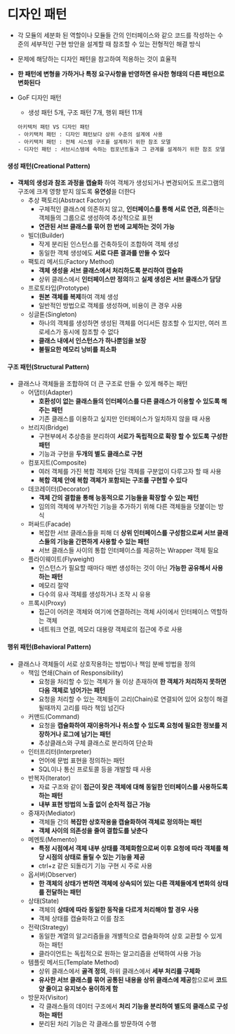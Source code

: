 # 디자인 패턴

- 각 모듈의 세분화 된 역할이나 모듈들 간의 인터페이스와 같으 코드를 작성하는 수준의 세부적인 구현 방안을 설계할 때 참조할 수 있는 전형적인 해결 방식

- 문제에 해당하는 디자인 패턴을 참고하여 적용하는 것이 효율적

- **한 패턴에 변형을 가하거나 특정 요구사항을 반영하면 유사한 형태의 다른 패턴으로 변화된다**

- GoF 디자인 패턴

  - 생성 패턴 5개, 구조 패턴 7개, 행위 패턴 11개

  ```
  아키텍처 패턴 VS 디자인 패턴
  - 아키택처 패턴 : 디자인 패턴보다 상위 수준의 설계에 사용
  - 아키택처 패턴 : 전체 시스템 구조를 설계하기 위한 참조 모델
  - 디자인 패턴 : 서브시스템에 속하는 컴포넌트들과 그 관계를 설계하기 위한 참조 모델
  ```



#### 생성 패턴(Creational Pattern)

- **객체의 생성과 참조 과정을 캡슐화** 하여 객체가 생성되거나 변경되어도 프로그램의 구조에 크게 영향 받지 않도록 **유연성**을 더한다
  - 추상 팩토리(Abstract Factory)
    - 구체적인 클래스에 의존하지 않고, **인터페이스를 통해 서로 연관, 의존**하는 객체들의 그룹으로 생성하여 추상적으로 표현
    - **연관된 서브 클래스를 묶어 한 번에 교체하는 것이 가능**
  - 빌더(Builder)
    - 작게 분리된 인스턴스를 건축하듯이 조합하여 객체 생성
    - 동일한 객체 생성에도 **서로 다른 결과를 만들 수 있다**
  - 팩토리 메서드(Factory Method)
    - **객체 생성을 서브 클래스에서 처리하도록 분리하여 캡슐화**
    - 상위 클래스에서 **인터페이스만 정의**하고 **실제 생성은** **서브 클래스가 담당**
  - 프로토타입(Prototype)
    - **원본 객체를 복제**하여 객체 생성
    - 일반적인 방법으로 객체를 생성하며, 비용이 큰 경우 사용
  - 싱글톤(Singleton)
    - 하나의 객체를 생성하면 생성된 객체를 어디서든 참조할 수 있지만, 여러 프로세스가 동시에 참조할 수 없다
    - **클래스 내에서 인스턴스가 하나뿐임을 보장**
    - **불필요한 메모리 낭비를 최소화**



#### 구조 패턴(Structural Pattern)

- 클래스나 객체들을 조합하여 더 큰 구조로 만들 수 있게 해주는 패턴
  - 어댑터(Adapter)
    - **호환성이 없는 클래스들의 인터페이스를 다른 클래스가 이용할 수 있도록 해주는 패턴**
    - 기존 클래스를 이용하고 싶지만 인터페이스가 일치하지 않을 때 사용
  - 브리지(Bridge)
    - 구현부에서 추상층을 분리하여 **서로가 독립적으로 확장 할 수 있도록 구성한 패턴**
    - 기능과 구현을 **두개의 별도 클래스로 구현**
  - 컴포지트(Composite)
    - 여러 객체를 가진 복합 객체와 단일 객체를 구분없이 다루고자 할 때 사용
    - **복합 객체 안에 복합 객체가 포함되는 구조를 구현할 수 있다**
  - 데코레이터(Decorator)
    - **객체 간의 결합을 통해 능동적으로 기능들을 확장할 수 있는 패턴**
    - 임의의 객체에 부가적인 기능을 추가하기 위해 다른 객체들을 덧붙이는 방식
  - 퍼싸드(Facade)
    - 복잡한 서브 클래스들을 피해 더 **상위 인터페이스를 구성함으로써 서브 클래스들의 기능을 간편하게 사용할 수 있는 패턴**
    - 서브 클래스들 사이의 통합 인터페이스를 제공하는 Wrapper 객체 필요
  - 플라이웨이트(Flyweight)
    - 인스턴스가 필요할 때마다 매번 생성하는 것이 아닌 **가능한 공유해서 사용하는 패턴**
    - 메모리 절약
    - 다수의 유사 객체를 생성하거나 조작 시 유용
  - 프록시(Proxy)
    - 접근이 어려운 객체와 여기에 연결하려는 객체 사이에서 인터페이스 역할하는 객체
    - 네트워크 연결, 메모리 대용량 객체로의 접근에 주로 사용



#### 행위 패턴(Behavioral Pattern)

- 클래스나 객체들이 서로 상호작용하는 방법이나 책임 분배 방법을 정의
  - 책임 연쇄(Chain of Responsibility)
    - 요청을 처리할 수 있는 객체가 둘 이상 존재하여 **한 객체가 처리하지 못하면 다음 객체로 넘어가는 패턴**
    - 요청을 처리할 수 있는 객체들이 고리(Chain)로 연결되어 있어 요청이 해결될때까지 고리를 따라 책임 넘긴다
  - 커맨드(Command)
    - 요청을 **캡슐화하여 재이용하거나 취소할 수 있도록 요청에 필요한 정보를 저장하거나 로그에 남기는 패턴**
    - 추상클래스와 구체 클래스로 분리하여 단순화
  - 인터프리터(Interpreter)
    - 언어에 문법 표현을 정의하는 패턴
    - SQL이나 통신 프로토콜 등을 개발할 때 사용
  - 반복자(Iterator)
    - 자료 구조와 같이 **접근이 잦은 객체에 대해 동일한 인터페이스를 사용하도록 하는 패턴**
    - **내부 표현 방법의 노출 없이 순차적 접근 가능**
  - 중재자(Mediator)
    - 객체들 간의 **복잡한 상호작용을 캡슐화하여 객체로 정의하는 패턴**
    - **객체 사이의 의존성을 줄여 결합도를 낮춘다**
  - 메멘토(Memento)
    - **특정 시점에서 객체 내부 상태를 객체화함으로써 이후 요청에 따라 객체를 해당 시점의 상태로 돌릴 수 있는 기능을 제공**
    - ctrl+z 같은 되돌리기 기능 구현 시 주로 사용
  - 옵서버(Observer)
    - **한 객체의 상태가 변하면 객체에 상속되어 있는 다른 객체들에게 변화의 상태를 전달하는 패턴**
  - 상태(State)
    - 객체의 **상태에 따라 동일한 동작을 다르게 처리해야 할 경우 사용**
    - 객체 상태를 캡슐화하고 이를 참조
  - 전략(Strategy)
    - 동일한 계열의 알고리즘들을 개별적으로 캡슐화하여 상호 교환할 수 있게 하는 패턴
    - 클라이언트는 독립적으로 원하는 알고리즘을 선택하여 사용 가능
  - 템플릿 메서드(Template Method)
    - 상위 클래스에서 **골격 정의**, 하위 클래스에서 **세부 처리를 구체화**
    - **유사한 서브 클래스를 묶어 공통된 내용을 상위 클래스에 제공**함으로써 **코드 양 줄이고 유지보수 용이하게 함**
  - 방문자(Visitor)
    - 각 클래스들의 데이터 구조에서 **처리 기능을 분리하여 별도의 클래스로 구성하는 패턴**
    - 분리된 처리 기능은 각 클래스를 방문하여 수행
